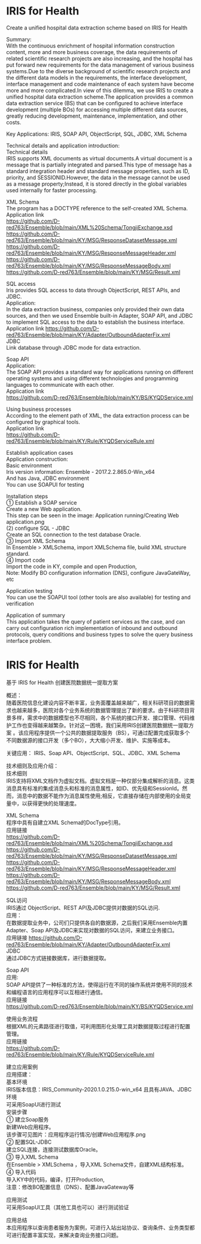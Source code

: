 # IRIS for Health

Create a unified hospital data extraction scheme based on IRIS for Health  

Summary:  
With the continuous enrichment of hospital information construction content, more and more business coverage, the data requirements of related scientific research projects are also increasing, and the hospital has put forward new requirements for the data management of various business systems.Due to the diverse background of scientific research projects and the different data models in the requirements, the interface development, interface management and code maintenance of each system have become more and more complicated.In view of this dilemma, we use IRIS to create a unified hospital data extraction scheme.The application provides a common data extraction service (BS) that can be configured to achieve interface development (multiple BOs) for accessing multiple different data sources, greatly reducing development, maintenance, implementation, and other costs.  

Key Applications: IRIS, SOAP API, ObjectScript, SQL, JDBC, XML Schema  

Technical details and application introduction:  
Technical details  
IRIS supports XML documents as virtual documents.A virtual document is a message that is partially integrated and parsed.This type of message has a standard integration header and standard message properties, such as ID, priority, and SESSIONID.However, the data in the message cannot be used as a message property;Instead, it is stored directly in the global variables used internally for faster processing.  

XML Schema  
The program has a DOCTYPE reference to the self-created XML Schema.  
Application link  
https://github.com/D-red763/Ensemble/blob/main/XML%20Schema/TongjiExchange.xsd  
https://github.com/D-red763/Ensemble/blob/main/KY/MSG/ResponseDatasetMessage.xml  
https://github.com/D-red763/Ensemble/blob/main/KY/MSG/ResponseMessageHeader.xml  
https://github.com/D-red763/Ensemble/blob/main/KY/MSG/ResponseMessageBody.xml  
https://github.com/D-red763/Ensemble/blob/main/KY/MSG/Result.xml  

SQL access  
Iris provides SQL access to data through ObjectScript, REST APIs, and JDBC.  
Application:  
In the data extraction business, companies only provided their own data sources, and then we used Ensemble built-in Adapter, SOAP API, and JDBC to implement SQL access to the data to establish the business interface.  
Application link https://github.com/D-red763/Ensemble/blob/main/KY/Adapter/OutboundAdapterFix.xml  
JDBC  
Link database through JDBC mode for data extraction. 

Soap API  
Application:  
The SOAP API provides a standard way for applications running on different operating systems and using different technologies and programming languages to communicate with each other.  
Application link  
https://github.com/D-red763/Ensemble/blob/main/KY/BS/KYQDService.xml  

Using business processes  
According to the element path of XML, the data extraction process can be configured by graphical tools.  
Application link  
https://github.com/D-red763/Ensemble/blob/main/KY/Rule/KYQDServiceRule.xml  

Establish application cases  
Application construction:  
Basic environment  
Iris version information: Ensemble - 2017.2.2.865.0-Win_x64  
And has Java, JDBC environment  
You can use SOAPUI for testing  

Installation steps  
① Establish a SOAP service  
Create a new Web application.  
This step can be seen in the image: Application running/Creating Web application.png  
(2) configure SQL - JDBC  
Create an SQL connection to the test database Oracle.  
③ Import XML Schema  
In Ensemble > XMLSchema, import XMLSchema file, build XML structure standard.  
④ Import code  
Import the code in KY, compile and open Production,  
Note: Modify BO configuration information (DNS), configure JavaGateWay, etc  

Application testing  
You can use the SOAPUI tool (other tools are also available) for testing and verification  

Application of summary  
This application takes the query of patient services as the case, and can carry out configuration rich implementation of inbound and outbound protocols, query conditions and business types to solve the query business interface problem.  


# IRIS for Health
基于 IRIS for Health 创建医院数据统一提取方案  

概述：  
随着医院信息化建设内容不断丰富，业务面覆盖越来越广，相关科研项目的数据需求也越来越多，医院对各个业务系统的数据管理提出了新的要求。由于科研项目背景多样，需求中的数据模型也不尽相同，各个系统的接口开发、接口管理、代码维护工作也变得越来越繁杂。针对这一困境，我们采用IRIS创建医院数据统一提取方案 。该应用程序提供一个公共的数据提取服务（BS），可通过配置完成获取多个不同数据源的接口开发（多个BO），大大缩小开发、维护、实施等成本。  

关键应用： IRIS、Soap API、ObjectScript、SQL、JDBC、XML Schema  

技术细则及应用介绍：  
技术细则  
IRIS支持将XML文档作为虚拟文档。虚拟文档是一种仅部分集成解析的消息。这类消息具有标准的集成消息头和标准的消息属性，如ID、优先级和SessionId。然而，消息中的数据不能作为消息属性使用;相反，它直接存储在内部使用的全局变量中，以获得更快的处理速度。  

XML Schema  
程序中具有自建立XML Schema的DocType引用。  
应用链接  
https://github.com/D-red763/Ensemble/blob/main/XML%20Schema/TongjiExchange.xsd  
https://github.com/D-red763/Ensemble/blob/main/KY/MSG/ResponseDatasetMessage.xml  
https://github.com/D-red763/Ensemble/blob/main/KY/MSG/ResponseMessageHeader.xml  
https://github.com/D-red763/Ensemble/blob/main/KY/MSG/ResponseMessageBody.xml  
https://github.com/D-red763/Ensemble/blob/main/KY/MSG/Result.xml  


SQL访问  
IRIS通过 ObjectScript、REST API及JDBC提供对数据的SQL访问.  
应用：  
在数据提取业务中，公司们只提供各自的数据源，之后我们采用Ensemble内置Adapter、Soap API及JDBC来实现对数据的SQL访问，来建立业务接口。  
应用链接 https://github.com/D-red763/Ensemble/blob/main/KY/Adapter/OutboundAdapterFix.xml  
JDBC  
通过JDBC方式链接数据库，进行数据提取。  

Soap API  
应用:  
SOAP API提供了一种标准的方法，使得运行在不同的操作系统并使用不同的技术和编程语言的应用程序可以互相进行通信。  
应用链接  
https://github.com/D-red763/Ensemble/blob/main/KY/BS/KYQDService.xml  

使用业务流程  
根据XML的元素路径进行取值，可利用图形化处理工具对数据提取过程进行配置管理。  
应用链接  
https://github.com/D-red763/Ensemble/blob/main/KY/Rule/KYQDServiceRule.xml  


建立应用案例  
应用搭建：  
基本环境  
IRIS版本信息：IRIS_Community-2020.1.0.215.0-win_x64 
且具有JAVA、JDBC环境  
可采用SoapUI进行测试  
安装步骤  
① 建立Soap服务  
新建Web应用程序。  
该步骤可见图片：应用程序运行情况/创建Web应用程序.png  
② 配置SQL-JDBC  
建立SQL连接，连接测试数据库Oracle。  
③ 导入XML Schema  
在Ensemble > XMLSchema ，导入XML Schema文件，自建XML结构标准。  
④ 导入代码  
导入KY中的代码，编译，打开Production,  
注意：修改BO配置信息（DNS）、配置JavaGateway等  

应用测试  
可采用SoapUI工具（其他工具也可以）进行测试验证  

应用总结  
本应用程序以查询患者服务为案例，可进行入站出站协议、查询条件、业务类型都可进行配置丰富实现，来解决查询业务接口问题。  
